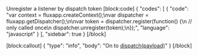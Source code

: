 Unregister a listener by dispatch token
[block:code]
{
  "codes": [
    {
      "code": "var context = fluxapp.createContext();\nvar dispatcher = fluxapp.getDispatcher();\n\nvar token = dispatcher.register(function() {\n  // only called once\n  dispatcher.unregister(token);\n});",
      "language": "javascript"
    }
  ],
  "sidebar": true
}
[/block]

[block:callout]
{
  "type": "info",
  "body": "On to [dispatch(payload)](doc:dispatchpayload)"
}
[/block]
